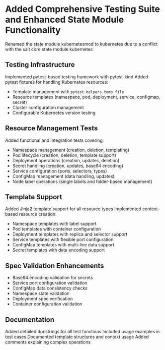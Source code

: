 # Added Comprehensive Testing Suite and Enhanced State Module Functionality

Renamed the state module kubernetesmod to kubernetes due to a conflict with the salt core state module kubernetes

## Testing Infrastructure
Implemented pytest-based testing framework with pytest-kind
Added pytest fixtures for handling Kubernetes resources:
  - Template management with `pytest.helpers.temp_file`
  - Resource templates (namespace, pod, deployment, service, configmap, secret)
  - Cluster configuration management
  - Configurable Kubernetes version testing

## Resource Management Tests
Added functional and integration tests covering:
- Namespace management (creation, deletion, templating)
- Pod lifecycle (creation, deletion, template support)
- Deployment operations (creation, updates, deletion)
- Secret handling (creation, updates, base64 encoding)
- Service configuration (ports, selectors, types)
- ConfigMap management (data handling, updates)
- Node label operations (single labels and folder-based management)

## Template Support
Added Jinja2 template support for all resource types
Implemented context-based resource creation:
  - Namespace templates with label support
  - Pod templates with container configuration
  - Deployment templates with replica and selector support
  - Service templates with flexible port configuration
  - ConfigMap templates with multi-line data support
  - Secret templates with data encoding support

## Spec Validation Enhancements
- Base64 encoding validation for secrets
- Service port configuration validation
- ConfigMap data consistency checks
- Namespace state validation
- Deployment spec verification
- Container configuration validation

## Documentation
Added detailed docstrings for all test functions
Included usage examples in test cases
Documented template structures and context usage
Added comments explaining complex operations
